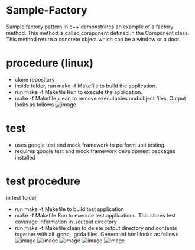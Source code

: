 # Sample-Factory
Sample factory pattern in c++
demonstrates an example of a factory method. This method is called component defined in the Component class. This method return a concrete object which can be a window or a door.
# procedure (linux)
- clone repository
- inside folder, run make -f Makefile to build the application.
- run make -f Makefile Run to execute the application.
- make -f Makefile clean to remove executables and object files.
  Output looks as follows
  ![image](https://github.com/O-Cube/Sample-Factory/assets/65163799/af11ce62-1edb-4354-9db0-a17e4760e2b4)
# test
  - uses google test and mock framework to perform unit testing.
  - requires google test and mock framework development packages installed
# test procedure
in test folder
  - run make -f Makefile to build test application
  - make -f Makefile Run to execute test applications. This stores test coverage information in ./output directory
  - run make -f Makefile clean to delete output directory and contents together with all .gcno, .gcda files.
Generated html looks as follows
![image](https://github.com/O-Cube/Sample-Factory/assets/65163799/173592e2-c3ed-4605-aa9e-aba8067751a4)
![image](https://github.com/O-Cube/Sample-Factory/assets/65163799/0553e59e-d84d-48a8-8a77-cafa30073b30)
![image](https://github.com/O-Cube/Sample-Factory/assets/65163799/154a4ab8-96b9-4a3d-8f2c-b7b091c3d0c4)
![image](https://github.com/O-Cube/Sample-Factory/assets/65163799/7afaab4b-1fb4-4f03-b743-0c2bda3915da)
![image](https://github.com/O-Cube/Sample-Factory/assets/65163799/db110439-1aad-43ce-a3ae-22bdbcf459dc)





